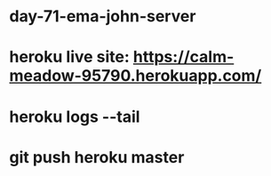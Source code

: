 # day-71-ema-john-server
# heroku live site: https://calm-meadow-95790.herokuapp.com/
# heroku logs --tail
# git push heroku master
